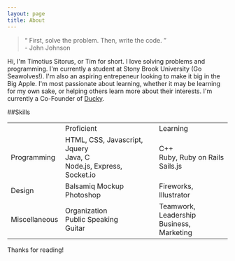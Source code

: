 ```yaml
---
layout: page
title: About
---
```


<blockquote>
  “ First, solve the problem. Then, write the code. ” <br />- John Johnson
</blockquote>


Hi, I'm Timotius Sitorus, or Tim for short. I love solving problems and programming. I'm currently a student at Stony Brook University (Go Seawolves!). I'm also an aspiring entrepeneur looking to make it big in the Big Apple. I'm most passionate about learning, whether it may be learning for my own sake, or helping others learn more about their interests. I'm currently a Co-Founder of [Ducky](http://theducky.co).


##Skills

<table>
	<tr>
		<td></td>
		<td>Proficient</td>
		<td>Learning</td>
	</tr>
	<tr>
		<td>Programming</td>
		<td>HTML, CSS, Javascript, Jquery <br/>
			Java, C <br/>
			Node.js, Express, Socket.io</td>
		<td>C++ <br/>
			Ruby, Ruby on Rails<br/>
			Sails.js</td>
	</tr>
	<tr>
		<td>Design</td>
		<td>Balsamiq Mockup<br/>
			Photoshop</td>
		<td>Fireworks, Illustrator</td>
	</tr>
	<tr>
		<td>Miscellaneous</td>
		<td>Organization<br/>
			Public Speaking<br/>
			Guitar</td>
		<td>Teamwork, Leadership<br/>
			Business, Marketing</td>
	</tr>
</table>


Thanks for reading!
